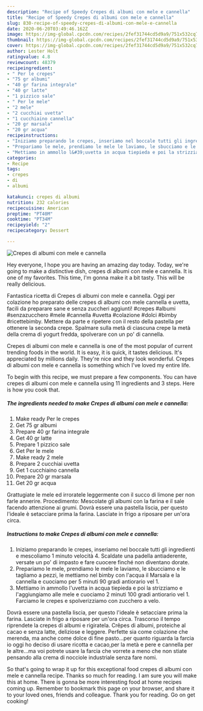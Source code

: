 ```yaml
---
description: "Recipe of Speedy Crepes di albumi con mele e cannella"
title: "Recipe of Speedy Crepes di albumi con mele e cannella"
slug: 830-recipe-of-speedy-crepes-di-albumi-con-mele-e-cannella
date: 2020-06-20T03:49:46.162Z
image: https://img-global.cpcdn.com/recipes/2fef31744cd5d9a9/751x532cq70/crepes-di-albumi-con-mele-e-cannella-recipe-main-photo.jpg
thumbnail: https://img-global.cpcdn.com/recipes/2fef31744cd5d9a9/751x532cq70/crepes-di-albumi-con-mele-e-cannella-recipe-main-photo.jpg
cover: https://img-global.cpcdn.com/recipes/2fef31744cd5d9a9/751x532cq70/crepes-di-albumi-con-mele-e-cannella-recipe-main-photo.jpg
author: Lester Holt
ratingvalue: 4.8
reviewcount: 48379
recipeingredient:
- " Per le crepes"
- "75 gr albumi"
- "40 gr farina integrale"
- "40 gr latte"
- "1 pizzico sale"
- " Per le mele"
- "2 mele"
- "2 cucchiai uvetta"
- "1 cucchiaino cannella"
- "20 gr marsala"
- "20 gr acqua"
recipeinstructions:
- "Iniziamo preparando le crepes, inseriamo nel boccale tutti gli ingredienti e mescoliamo 1 minuto velocità 4. Scaldate una padella antiaderente, versate un po&#39; di impasto e fare cuocere finché non diventano dorate."
- "Prepariamo le mele, prendiamo le mele le laviamo, le sbucciamo e le tagliamo a pezzi, le mettiamo nel bimby con l&#39;acqua il Marsala e la cannella e cuociamo per 5 minuti 90 gradi antiorario vel 1."
- "Mettiamo in ammollo l&#39;uvetta in acqua tiepieda e poi la strizziamo e l&#39;aggiungiamo alle mele e cuociamo 2 minuti 100 gradi antiorario vel 1. Farciamo le crepes e spolverizziamo con zucchero a velo."
categories:
- Recipe
tags:
- crepes
- di
- albumi

katakunci: crepes di albumi 
nutrition: 232 calories
recipecuisine: American
preptime: "PT40M"
cooktime: "PT34M"
recipeyield: "2"
recipecategory: Dessert

---
```



![Crepes di albumi con mele e cannella](https://img-global.cpcdn.com/recipes/2fef31744cd5d9a9/751x532cq70/crepes-di-albumi-con-mele-e-cannella-recipe-main-photo.jpg)

Hey everyone, I hope you are having an amazing day today. Today, we're going to make a distinctive dish, crepes di albumi con mele e cannella. It is one of my favorites. This time, I'm gonna make it a bit tasty. This will be really delicious.

Fantastica ricetta di Crepes di albumi con mele e cannella. Oggi per colazione ho preparato delle crepes di albumi con mele cannella e uvetta, facili da preparare sane e senza zuccheri aggiunti! #crepes #albumi #senzazucchero #mele #cannella #uvetta #colazione #dolci #bimby #ricettebimby. Mettere da parte e ripetere con il resto della pastella per ottenere la seconda crepe. Spalmare sulla metà di ciascuna crepe la metà della crema di yogurt fredda, spolverare con un po&#39; di cannella.

Crepes di albumi con mele e cannella is one of the most popular of current trending foods in the world. It is easy, it is quick, it tastes delicious. It's appreciated by millions daily. They're nice and they look wonderful. Crepes di albumi con mele e cannella is something which I've loved my entire life.


To begin with this recipe, we must prepare a few components. You can have crepes di albumi con mele e cannella using 11 ingredients and 3 steps. Here is how you cook that.

<!--inarticleads1-->

##### The ingredients needed to make Crepes di albumi con mele e cannella:

1. Make ready  Per le crepes
1. Get 75 gr albumi
1. Prepare 40 gr farina integrale
1. Get 40 gr latte
1. Prepare 1 pizzico sale
1. Get  Per le mele
1. Make ready 2 mele
1. Prepare 2 cucchiai uvetta
1. Get 1 cucchiaino cannella
1. Prepare 20 gr marsala
1. Get 20 gr acqua


Grattugiate le mele ed irroratele leggermente con il succo di limone per non farle annerire. Procedimento: Mescolate gli albumi con la farina e il sale facendo attenzione ai grumi. Dovrà essere una pastella liscia, per questo l&#39;ideale è setacciare prima la farina. Lasciate in frigo a riposare per un&#39;ora circa. 

<!--inarticleads2-->

##### Instructions to make Crepes di albumi con mele e cannella:

1. Iniziamo preparando le crepes, inseriamo nel boccale tutti gli ingredienti e mescoliamo 1 minuto velocità 4. Scaldate una padella antiaderente, versate un po&#39; di impasto e fare cuocere finché non diventano dorate.
1. Prepariamo le mele, prendiamo le mele le laviamo, le sbucciamo e le tagliamo a pezzi, le mettiamo nel bimby con l&#39;acqua il Marsala e la cannella e cuociamo per 5 minuti 90 gradi antiorario vel 1.
1. Mettiamo in ammollo l&#39;uvetta in acqua tiepieda e poi la strizziamo e l&#39;aggiungiamo alle mele e cuociamo 2 minuti 100 gradi antiorario vel 1. Farciamo le crepes e spolverizziamo con zucchero a velo.


Dovrà essere una pastella liscia, per questo l&#39;ideale è setacciare prima la farina. Lasciate in frigo a riposare per un&#39;ora circa. Trascorso il tempo riprendete la crepes di albumi e rigiratela. Crêpes di albumi, proteiche al cacao e senza latte, deliziose e leggere. Perfette sia come colazione che merenda, ma anche come dolce di fine pasto…per quanto riguarda la farcia io oggi ho deciso di usare ricotta e cacao,per la metà e pere e cannella per le altre…ma voi potrete usare la farcia che vorrete a meno che non stiate pensando alla crema di nocciole industriale senza fare nomi. 

So that's going to wrap it up for this exceptional food crepes di albumi con mele e cannella recipe. Thanks so much for reading. I am sure you will make this at home. There is gonna be more interesting food at home recipes coming up. Remember to bookmark this page on your browser, and share it to your loved ones, friends and colleague. Thank you for reading. Go on get cooking!

